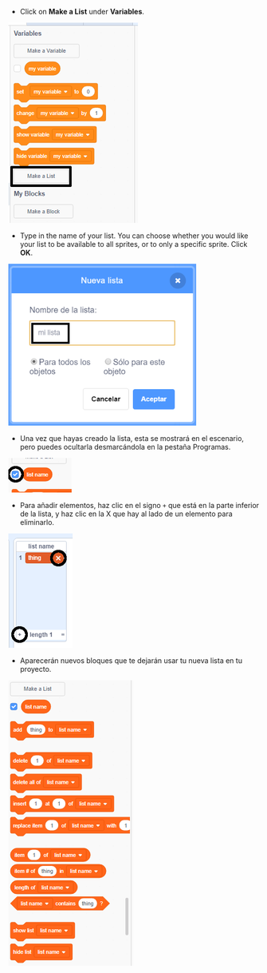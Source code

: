 + Click on **Make a List** under **Variables**.

![Crear una lista](images/make-a-list-annotated.png)

+ Type in the name of your list. You can choose whether you would like your list to be available to all sprites, or to only a specific sprite. Click **OK**.

![Nombre de la lista](images/list-name-annotated.png)

+ Una vez que hayas creado la lista, esta se mostrará en el escenario, pero puedes ocultarla desmarcándola en la pestaña Programas.

![Mostrar / ocultar la lista](images/list-show-hide-annotated.png)

+ Para añadir elementos, haz clic en el signo `+` que está en la parte inferior de la lista, y haz clic en la X que hay al lado de un elemento para eliminarlo.

![Mostrar / ocultar la lista](images/list-add-delete-annotated.png)

+ Aparecerán nuevos bloques que te dejarán usar tu nueva lista en tu proyecto.

![Bloques de la lista](images/list-blocks.png)